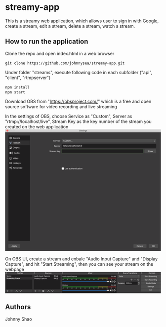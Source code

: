 # streamy-app
This is a streamy web application, which allows user to sign in with Google, create a stream, edit a stream, delete a stream, watch a stream.
<br/>




## How to run the application

Clone the repo and open index.html in a web browser
```
git clone https://github.com/johnnysea/streamy-app.git
```

Under folder "streams", execute following code in each subfolder ("api", "client", "rtmpserver")
```
npm install
npm start
```

Download OBS from "https://obsproject.com/" which is a free and open source software for video recording and live streaming

In the settings of OBS, choose Service as "Custom", Server as "rtmp://localhost/live", Stream Key as the key number of the stream you created on the web application
![picture](pic/OBS_setting.png)


On OBS UI, create a stream and enbale "Audio Input Capture" and "Display Capture", and hit "Start Streaming", then you can see your stream on the webpage
![picture](pic/OBS_UI.png)
<br/>




## Authors

Johnny Shao
